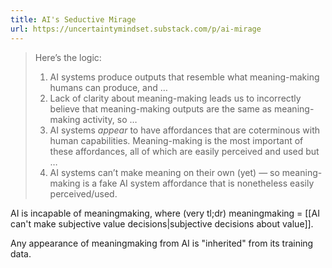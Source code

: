 ```yaml
---
title: AI's Seductive Mirage
url: https://uncertaintymindset.substack.com/p/ai-mirage
---
```


> Here’s the logic:
> 1. AI systems produce outputs that resemble what meaning-making humans can produce, and …
> 2. Lack of clarity about meaning-making leads us to incorrectly believe that meaning-making outputs are the same as
>    meaning-making activity, so …
> 3. AI systems *appear* to have affordances that are coterminous with human capabilities.  Meaning-making is the most
>    important of these affordances, all of which are easily perceived and used but …
> 4. AI systems can’t make meaning on their own (yet) — so meaning-making is a fake AI system affordance that is
>    nonetheless easily perceived/used.

AI is incapable of meaningmaking, where (very tl;dr) meaningmaking = [[AI can't make subjective value decisions|subjective decisions about value]].

Any appearance of meaningmaking from AI is "inherited" from its training data.
